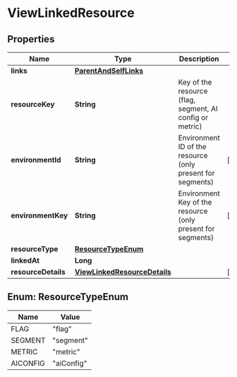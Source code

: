 

# ViewLinkedResource


## Properties

| Name | Type | Description | Notes |
|------------ | ------------- | ------------- | -------------|
|**links** | [**ParentAndSelfLinks**](ParentAndSelfLinks.md) |  |  |
|**resourceKey** | **String** | Key of the resource (flag, segment, AI config or metric) |  |
|**environmentId** | **String** | Environment ID of the resource (only present for segments) |  [optional] |
|**environmentKey** | **String** | Environment Key of the resource (only present for segments) |  [optional] |
|**resourceType** | [**ResourceTypeEnum**](#ResourceTypeEnum) |  |  |
|**linkedAt** | **Long** |  |  |
|**resourceDetails** | [**ViewLinkedResourceDetails**](ViewLinkedResourceDetails.md) |  |  [optional] |



## Enum: ResourceTypeEnum

| Name | Value |
|---- | -----|
| FLAG | &quot;flag&quot; |
| SEGMENT | &quot;segment&quot; |
| METRIC | &quot;metric&quot; |
| AICONFIG | &quot;aiConfig&quot; |



